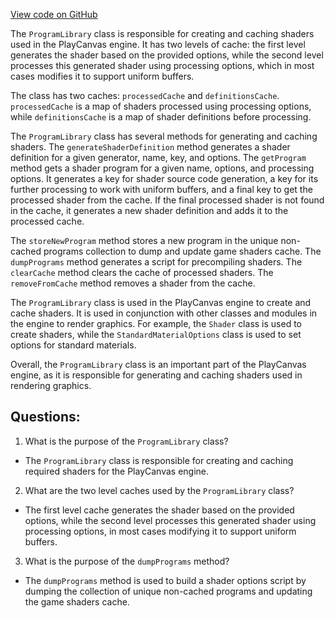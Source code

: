 [View code on GitHub](https://github.com/playcanvas/engine/src/scene/shader-lib/program-library.js)

The `ProgramLibrary` class is responsible for creating and caching shaders used in the PlayCanvas engine. It has two levels of cache: the first level generates the shader based on the provided options, while the second level processes this generated shader using processing options, which in most cases modifies it to support uniform buffers. 

The class has two caches: `processedCache` and `definitionsCache`. `processedCache` is a map of shaders processed using processing options, while `definitionsCache` is a map of shader definitions before processing. 

The `ProgramLibrary` class has several methods for generating and caching shaders. The `generateShaderDefinition` method generates a shader definition for a given generator, name, key, and options. The `getProgram` method gets a shader program for a given name, options, and processing options. It generates a key for shader source code generation, a key for its further processing to work with uniform buffers, and a final key to get the processed shader from the cache. If the final processed shader is not found in the cache, it generates a new shader definition and adds it to the processed cache. 

The `storeNewProgram` method stores a new program in the unique non-cached programs collection to dump and update game shaders cache. The `dumpPrograms` method generates a script for precompiling shaders. The `clearCache` method clears the cache of processed shaders. The `removeFromCache` method removes a shader from the cache. 

The `ProgramLibrary` class is used in the PlayCanvas engine to create and cache shaders. It is used in conjunction with other classes and modules in the engine to render graphics. For example, the `Shader` class is used to create shaders, while the `StandardMaterialOptions` class is used to set options for standard materials. 

Overall, the `ProgramLibrary` class is an important part of the PlayCanvas engine, as it is responsible for generating and caching shaders used in rendering graphics.
## Questions: 
 1. What is the purpose of the `ProgramLibrary` class?
- The `ProgramLibrary` class is responsible for creating and caching required shaders for the PlayCanvas engine.
2. What are the two level caches used by the `ProgramLibrary` class?
- The first level cache generates the shader based on the provided options, while the second level processes this generated shader using processing options, in most cases modifying it to support uniform buffers.
3. What is the purpose of the `dumpPrograms` method?
- The `dumpPrograms` method is used to build a shader options script by dumping the collection of unique non-cached programs and updating the game shaders cache.